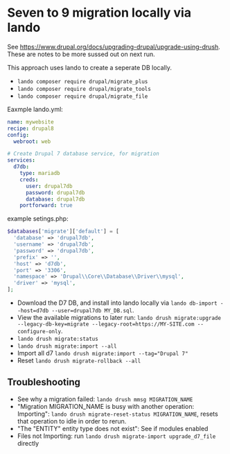 # Seven to 9 migration locally via lando

See https://www.drupal.org/docs/upgrading-drupal/upgrade-using-drush. These are notes to be more sussed out on next run.

This approach uses lando to create a seperate DB locally.

- `lando composer require drupal/migrate_plus`
- `lando composer require drupal/migrate_tools`
- `lando composer require drupal/migrate_file`

Eaxmple lando.yml:

```yml
name: mywebsite
recipe: drupal8
config:
  webroot: web

# Create Drupal 7 database service, for migration
services:
  d7db:
    type: mariadb
    creds:
      user: drupal7db
      password: drupal7db
      database: drupal7db
    portforward: true
```

example setings.php:

```php
$databases['migrate']['default'] = [
  'database' => 'drupal7db',
  'username' => 'drupal7db',
  'password' => 'drupal7db',
  'prefix' => '',
  'host' => 'd7db',
  'port' => '3306',
  'namespace' => 'Drupal\\Core\\Database\\Driver\\mysql',
  'driver' => 'mysql',
];
```

- Download the D7 DB, and install into lando locally via `lando db-import --host=d7db --user=drupal7db MY_DB.sql`.
- View the available migrations to later run: `lando drush migrate:upgrade --legacy-db-key=migrate --legacy-root=https://MY-SITE.com --configure-only`.
- `lando drush migrate:status`
- `lando drush migrate:import --all`
- Import all d7 `lando drush migrate:import --tag="Drupal 7"`
- Reset `lando drush migrate-rollback --all`   

## Troubleshooting

- See why a migration failed: `lando drush mmsg MIGRATION_NAME`
- "Migration MIGRATION_NAME is busy with another operation: Importing": `lando drush migrate-reset-status MIGRATION_NAME`, resets that operation to idle in order to rerun.
- "The "ENTITY" entity type does not exist": See if modules enabled
- Files not Importing: run `lando drush migrate-import upgrade_d7_file` directly